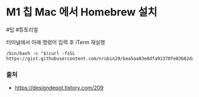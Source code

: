 # M1 칩 Mac 에서 Homebrew 설치

#팁 #튜토리얼

터미널에서 아래 명령어 입력 후 iTerm 재실행

```
/bin/bash -c "$(curl -fsSL https://gist.githubusercontent.com/nrubin29/bea5aa83e8dfa91370fe83b62dad6dfa/raw/48f48f7fef21abb308e129a80b3214c2538fc611/homebrew_m1.sh)"
```

### 출처
- https://designdepot.tistory.com/209
